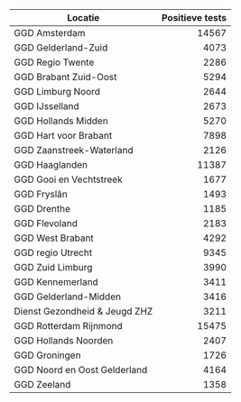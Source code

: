 | Locatie | Positieve tests |
|---------|----------------:|
| GGD Amsterdam                            | 14567 |
| GGD Gelderland-Zuid                      |  4073 |
| GGD Regio Twente                         |  2286 |
| GGD Brabant Zuid-Oost                    |  5294 |
| GGD Limburg Noord                        |  2644 |
| GGD IJsselland                           |  2673 |
| GGD Hollands Midden                      |  5270 |
| GGD Hart voor Brabant                    |  7898 |
| GGD Zaanstreek-Waterland                 |  2126 |
| GGD Haaglanden                           | 11387 |
| GGD Gooi en Vechtstreek                  |  1677 |
| GGD Fryslân                              |  1493 |
| GGD Drenthe                              |  1185 |
| GGD Flevoland                            |  2183 |
| GGD West Brabant                         |  4292 |
| GGD regio Utrecht                        |  9345 |
| GGD Zuid Limburg                         |  3990 |
| GGD Kennemerland                         |  3411 |
| GGD Gelderland-Midden                    |  3416 |
| Dienst Gezondheid & Jeugd ZHZ            |  3211 |
| GGD Rotterdam Rijnmond                   | 15475 |
| GGD Hollands Noorden                     |  2407 |
| GGD Groningen                            |  1726 |
| GGD Noord en Oost Gelderland             |  4164 |
| GGD Zeeland                              |  1358 |
